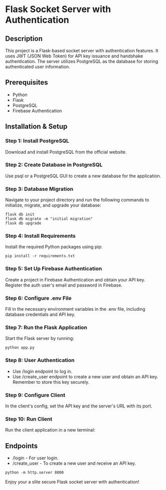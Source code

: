 # Flask Socket Server with Authentication

## Description
This project is a Flask-based socket server with authentication features. It uses JWT (JSON Web Token) for API key issuance and handshake authentication. The server utilizes PostgreSQL as the database for storing authenticated user information.

## Prerequisites
- Python
- Flask
- PostgreSQL
- Firebase Authentication

## Installation & Setup

### Step 1: Install PostgreSQL
Download and install PostgreSQL from the official website.

### Step 2: Create Database in PostgreSQL
Use psql or a PostgreSQL GUI to create a new database for the application.

### Step 3: Database Migration
Navigate to your project directory and run the following commands to initialize, migrate, and upgrade your database:
```
flask db init
flask db migrate -m "initial migration"
flask db upgrade
```

### Step 4: Install Requirements
Install the required Python packages using pip:
```
pip install -r requirements.txt
```

### Step 5: Set Up Firebase Authentication
Create a project in Firebase Authentication and obtain your API key. Register the auth user's email and password in Firebase.

### Step 6: Configure .env File
Fill in the necessary environment variables in the .env file, including database credentials and API key.

### Step 7: Run the Flask Application
Start the Flask server by running:
```
python app.py
```


### Step 8: User Authentication
- Use /login endpoint to log in.
- Use /create_user endpoint to create a new user and obtain an API key. Remember to store this key securely.

### Step 9: Configure Client  
In the client's config, set the API key and the server's URL with its port.

### Step 10: Run Client
Run the client application in a new terminal:


## Endpoints
- /login - For user login.
- /create_user - To create a new user and receive an API key.
```
python -m http.server 8000
```

Enjoy your a slite secure Flask socket server with authentication!
